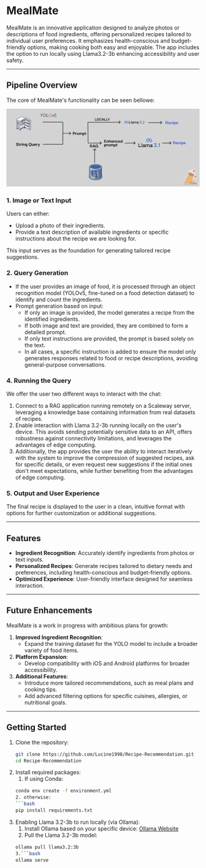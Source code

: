# MealMate

MealMate is an innovative application designed to analyze photos or descriptions of food ingredients, offering personalized recipes tailored to individual user preferences. It emphasizes health-conscious and budget-friendly options, making cooking both easy and enjoyable. The app includes the option to run locally using Llama3.2-3b enhancing accessibility and user safety.

---

## Pipeline Overview

The core of MealMate's functionality can be seen bellowe:

![Pipeline Overview](images/pipeline.png)

### 1. **Image or Text Input**
Users can either:
- Upload a photo of their ingredients.
- Provide a text description of available ingredients or specific instructions about the recipe we are looking for.

This input serves as the foundation for generating tailored recipe suggestions.

### 2. **Query Generation**
- If the user provides an image of food, it is processed through an object recognition model (YOLOv5, fine-tuned on a food detection dataset) to identify and count the ingredients.
- Prompt generation based on input:
  - If only an image is provided, the model generates a recipe from the identified ingredients.
  - If both image and text are provided, they are combined to form a detailed prompt.
  - If only text instructions are provided, the prompt is based solely on the text.
  - In all cases, a specific instruction is added to ensure the model only generates responses related to food or recipe descriptions, avoiding general-purpose conversations.

### 4. **Running the Query**
We offer the user two different ways to interact with the chat:
1. Connect to a RAG application running remotely on a Scaleway server, leveraging a knowledge base containing information from real datasets of recipes.
2. Enable interaction with Llama 3.2-3b running locally on the user's device. This avoids sending potentially sensitive data to an API, offers robustness against connectivity limitations, and leverages the advantages of edge computing.
3. Additionally, the app provides the user the ability to interact iteratively with the system to improve the compression of suggested recipes, ask for specific details, or even request new suggestions if the initial ones don't meet expectations, while further benefiting from the advantages of edge computing.
   
### 5. **Output and User Experience**
The final recipe is displayed to the user in a clean, intuitive format with options for further customization or additional suggestions.

---

## Features
- **Ingredient Recognition**: Accurately identify ingredients from photos or text inputs.
- **Personalized Recipes**: Generate recipes tailored to dietary needs and preferences, including health-conscious and budget-friendly options.
- **Optimized Experience**: User-friendly interface designed for seamless interaction.

---

## Future Enhancements
MealMate is a work in progress with ambitious plans for growth:
1. **Improved Ingredient Recognition**:
   - Expand the training dataset for the YOLO model to include a broader variety of food items.
2. **Platform Expansion**:
   - Develop compatibility with iOS and Android platforms for broader accessibility.
3. **Additional Features**:
   - Introduce more tailored recommendations, such as meal plans and cooking tips.
   - Add advanced filtering options for specific cuisines, allergies, or nutritional goals.

---

## Getting Started

1. Clone the repository:
   ```bash
   git clone https://github.com/Lucine1998/Recipe-Recommendation.git
   cd Recipe-Recommendation
2. Install required packages:
   1. If using Conda:
   ```bash
   conda env create -f environment.yml
   2. otherwise:
   ```bash
   pip install requirements.txt
3. Enabling Llama 3.2-3b to run locally (via Ollama):
   1. Install Ollama based on your specific device: [Ollama Website](https://ollama.com/download)
   2. Pull the Llama 3.2-3b model:
   ```bash
   ollama pull llama3.2:3b
   3.```bash
   ollama serve
        
